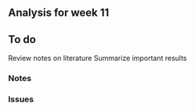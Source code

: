 ## Analysis for week 11

## To do
Review notes on literature
Summarize important results

### Notes

### Issues
